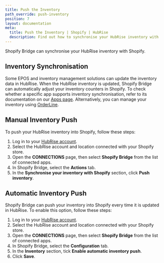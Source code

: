 ```yaml
---
title: Push the Inventory
path_override: push-inventory
position: 7
layout: documentation
meta:
  title: Push the Inventory | Shopify | HubRise
  description: Find out how to synchronise your HubRise inventory with Shopify and automatically hide out-of-stock products from your website.
---
```


Shopify Bridge can synchronise your HubRise inventory with Shopify.

## Inventory Synchronisation

Some EPOS and inventory management solutions can update the inventory data in HubRise. When the HubRise inventory is updated, Shopify Bridge can automatically adjust your inventory counters in Shopify. To check whether a specific app supports inventory synchronisation, refer to its documentation on our [Apps page](/apps). Alternatively, you can manage your inventory using [OrderLine](/apps/orderline/overview).

## Manual Inventory Push

To push your HubRise inventory into Shopify, follow these steps:

1. Log in to your [HubRise account](https://manager.hubrise.com).
1. Select the HubRise account and location connected with your Shopify store.
1. Open the **CONNECTIONS** page, then select **Shopify Bridge** from the list of connected apps.
1. In Shopify Bridge, select the **Actions** tab.
1. In the **Synchronise your inventory with Shopify** section, click **Push inventory**.

## Automatic Inventory Push

Shopify Bridge can push your inventory into Shopify every time it is updated in HubRise. To enable this option, follow these steps:

1. Log in to your [HubRise account](https://manager.hubrise.com).
1. Select the HubRise account and location connected with your Shopify store.
1. Open the **CONNECTIONS** page, then select **Shopify Bridge** from the list of connected apps.
1. In Shopify Bridge, select the **Configuration** tab.
1. In the **Inventory** section, tick **Enable automatic inventory push**.
1. Click **Save**.

